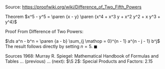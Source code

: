 # 

Source: https://proofwiki.org/wiki/Difference_of_Two_Fifth_Powers

Theorem
$x^5 - y^5 = \paren {x - y} \paren {x^4 + x^3 y + x^2 y^2 + x y^3 + y^4}$


Proof
From Difference of Two Powers:

$\ds a^n - b^n = \paren {a - b} \sum_{j \mathop = 0}^{n - 1} a^{n - j - 1} b^j$
The result follows directly by setting $n = 5$.
$\blacksquare$


Sources
1968: Murray R. Spiegel: Mathematical Handbook of Formulas and Tables ... (previous) ... (next): $\S 2$: Special Products and Factors: $2.15$




